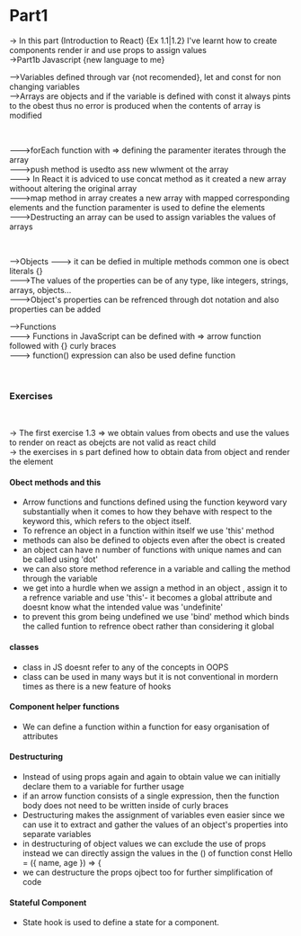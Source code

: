 # Part1
-> In this part (Introduction to React) {Ex 1.1|1.2} I've learnt how to create components render ir and use props to
assign values<br>
->Part1b Javascript {new language to me} <br>
<p>
       -->Variables defined through var {not recomended}, let and const for non changing variables<br>
       -->Arrays are objects and if the variable is defined with const it always pints to the obest thus no error is
       produced when the contents of array is modified</p><br>
<p>
       --->forEach function with => defining the paramenter iterates through the array<br>
       --->push method is usedto ass new wlwment ot the array<br>
       ---> In React it is adviced to use concat method as it created a new array withoout altering the original
       array<br>
       --->map method in array creates a new array with mapped corresponding elements and the function paramenter is
       used to define the elements<br>
       --->Destructing an array can be used to assign variables the values of arrays<br></p><br>
<p>
       -->Objects
       ---> it can be defied in multiple methods common one is obect literals {}<br>
       --->The values of the properties can be of any type, like integers, strings, arrays, objects...<br>
       --->Object's properties can be refrenced through dot notation and also properties can be added<br>
<p>-->Functions<br>
       ---> Functions in JavaScript can be defined with => arrow function followed with {} curly braces<br>
       ---> function() expression can also be used define function<br></p>
<br>
<h3>Exercises</h3><br>
<p>
       -> The first exercise 1.3 => we obtain values from obects and use the values to render on react as obejcts are
       not valid as react child<br>
       -> the exercises in s part defined how to obtain data from object and render the element <br></p>
<h4>Obect methods and this</h4>
<ul>
       <li>Arrow functions and functions defined using the function keyword vary substantially when it comes to how they
              behave with respect to the keyword this, which refers to the object itself.</li>
       <li>To refrence an object in a function within itself we use 'this' method</li>
       <li>methods can also be defined to objects even after the obect is created</li>
       <li>an object can have n number of functions with unique names and can be called using 'dot'</li>
       <li>we can also store method reference in a variable and calling the method through the variable</li>
       <li>we get into a hurdle when we assign a method in an object , assign it to a refrence variable and use 'this'- it becomes a global attribute and doesnt know what the intended value was 'undefinite'</li>
       <li>to prevent this grom being undefined we use 'bind' method which binds the called funtion to refrence obect rather than considering it global</li>
</ul>
<h4>classes</h4>
<ul>
       <li>class in JS doesnt refer to any of the concepts in OOPS</li>
       <li>class can be used in many ways but it is not conventional in mordern times as there is a new feature of hooks</li>
</ul>


<h4>Component helper functions</h4>
<ul>
       <li>We can define a function within a function for easy organisation of attributes</li>
</ul>
<h4>Destructuring</h4>
<ul>
       <li>Instead of using props again and again to obtain value we can initially declare them to a variable for further usage</li>
       <li> if an arrow function consists of a single expression, then the function body does not need to be written inside of curly braces</li>
       <li>Destructuring makes the assignment of variables even easier since we can use it to extract and gather the values of an object's properties into separate variables</li>
       <li>in destructuring of object values we can exclude the use of props instead we can directly assign the values in the () of function const Hello = ({ name, age }) => {</li>
       <li>we can destructure the props ojbect too for further simplification of code</li>
</ul>
<h4>Stateful Component</h4>
<ul>
       <li>State hook is used to define a state for a component.</li>
</ul>